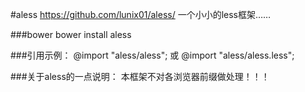 #aless
  https://github.com/lunix01/aless/
  一个小小的less框架……

###bower
  bower install aless

###引用示例：
  @import "aless/aless";
  或
  @import "aless/aless.less";

###关于aless的一点说明：
  本框架不对各浏览器前缀做处理！！！

